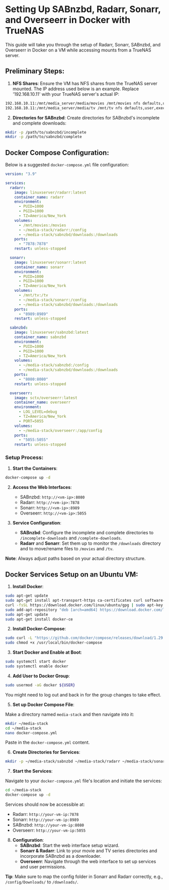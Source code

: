 # Setting Up SABnzbd, Radarr, Sonarr, and Overseerr in Docker with TrueNAS

This guide will take you through the setup of Radarr, Sonarr, SABnzbd, and Overseerr in Docker on a VM while accessing mounts from a TrueNAS server.

## Preliminary Steps:

1. **NFS Shares**: Ensure the VM has NFS shares from the TrueNAS server mounted. The IP address used below is an example. Replace '192.168.10.11' with your TrueNAS server's actual IP:

```bash
192.168.10.11:/mnt/media_server/media/movies /mnt/movies nfs defaults,user,exec 0 0
192.168.10.11:/mnt/media_server/media/tv /mnt/tv nfs defaults,user,exec 0 0
```

2. **Directories for SABnzbd**: Create directories for SABnzbd's incomplete and complete downloads:

```bash
mkdir -p /path/to/sabnzbd/incomplete
mkdir -p /path/to/sabnzbd/complete
```

## Docker Compose Configuration:

Below is a suggested `docker-compose.yml` file configuration:

```yaml
version: "3.9"

services:
  radarr:
    image: linuxserver/radarr:latest
    container_name: radarr
    environment:
      - PUID=1000
      - PGID=1000
      - TZ=America/New_York
    volumes:
      - /mnt/movies:/movies
      - ~/media-stack/radarr:/config
      - ~/media-stack/sabnzbd/downloads:/downloads
    ports:
      - "7878:7878"
    restart: unless-stopped

  sonarr:
    image: linuxserver/sonarr:latest
    container_name: sonarr
    environment:
      - PUID=1000
      - PGID=1000
      - TZ=America/New_York
    volumes:
      - /mnt/tv:/tv
      - ~/media-stack/sonarr:/config
      - ~/media-stack/sabnzbd/downloads:/downloads
    ports:
      - "8989:8989"
    restart: unless-stopped

  sabnzbd:
    image: linuxserver/sabnzbd:latest
    container_name: sabnzbd
    environment:
      - PUID=1000
      - PGID=1000
      - TZ=America/New_York
    volumes:
      - ~/media-stack/sabnzbd:/config
      - ~/media-stack/sabnzbd/downloads:/downloads
    ports:
      - "8080:8080"
    restart: unless-stopped

  overseerr:
    image: sctx/overseerr:latest
    container_name: overseerr
    environment:
      - LOG_LEVEL=debug
      - TZ=America/New_York
      - PORT=5055
    volumes:
      - ~/media-stack/overseerr:/app/config
    ports:
      - "5055:5055"
    restart: unless-stopped
```

### Setup Process:

1. **Start the Containers**:

```bash
docker-compose up -d
```

2. **Access the Web Interfaces**:

   - SABnzbd: `http://<vm-ip>:8080`
   - Radarr: `http://<vm-ip>:7878`
   - Sonarr: `http://<vm-ip>:8989`
   - Overseerr: `http://<vm-ip>:5055`

3. **Service Configuration**:
   - **SABnzbd**: Configure the incomplete and complete directories to `/incomplete-downloads` and `/complete-downloads`.
   - **Radarr** and **Sonarr**: Set them up to monitor the `/downloads` directory and to move/rename files to `/movies` and `/tv`.

**Note**: Always adjust paths based on your actual directory structure.

## Docker Services Setup on an Ubuntu VM:

1. **Install Docker**:

```bash
sudo apt-get update
sudo apt-get install apt-transport-https ca-certificates curl software-properties-common
curl -fsSL https://download.docker.com/linux/ubuntu/gpg | sudo apt-key add -
sudo add-apt-repository "deb [arch=amd64] https://download.docker.com/linux/ubuntu $(lsb_release -cs) stable"
sudo apt-get update
sudo apt-get install docker-ce
```

2. **Install Docker-Compose**:

```bash
sudo curl -L "https://github.com/docker/compose/releases/download/1.29.2/docker-compose-$(uname -s)-$(uname -m)" -o /usr/local/bin/docker-compose
sudo chmod +x /usr/local/bin/docker-compose
```

3. **Start Docker and Enable at Boot**:

```bash
sudo systemctl start docker
sudo systemctl enable docker
```

4. **Add User to Docker Group**:

```bash
sudo usermod -aG docker ${USER}
```

You might need to log out and back in for the group changes to take effect.

5. **Set up Docker Compose File**:

Make a directory named `media-stack` and then navigate into it:

```bash
mkdir ~/media-stack
cd ~/media-stack
nano docker-compose.yml
```

Paste in the `docker-compose.yml` content.

6. **Create Directories for Services**:

```bash
mkdir -p ~/media-stack/sabnzbd ~/media-stack/radarr ~/media-stack/sonarr ~/media-stack/overseerr
```

7. **Start the Services**:

Navigate to your `docker-compose.yml` file's location and initiate the services:

```bash
cd ~/media-stack
docker-compose up -d
```

Services should now be accessible at:

- Radarr: `http://your-vm-ip:7878`
- Sonarr: `http://your-vm-ip:8989`
- SABnzbd: `http://your-vm-ip:8080`
- Overseerr: `http://your-vm-ip:5055`

8. **Configuration**:
   - **SABnzbd**: Start the web interface setup wizard.
   - **Sonarr & Radarr**: Link to your movie and TV series directories and incorporate SABnzbd as a downloader.
   - **Overseerr**: Navigate through the web interface to set up services and user permissions.

**Tip**: Make sure to map the config folder in Sonarr and Radarr correctly, e.g., `/config/Downloads/` to `/downloads/`.
